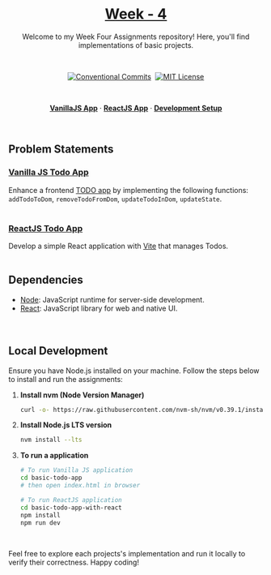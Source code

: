 <a href="./">
  <h1 align="center">Week - 4</h1>
</a>

<p align="center">
  Welcome to my Week Four Assignments repository! Here, you'll find implementations of basic projects.
</p>
<br>

<div align="center">

[![Conventional Commits](https://img.shields.io/badge/Conventional%20Commits-1.0.0-%23FE5196?logo=conventionalcommits&logoColor=white)](https://conventionalcommits.org)&nbsp; [![MIT License](https://img.shields.io/badge/License-MIT-green.svg)](https://choosealicense.com/licenses/mit/)

</div>
<br>

<p align="center">
  <a href="#vanilla-js-todo-app"><strong>VanillaJS App</strong></a> ·
  <a href="#reactjs-todo-app"><strong>ReactJS App</strong></a> ·
  <a href="#local-development"><strong>Development Setup</strong></a>
</p>
<br>

## Problem Statements

### [Vanilla JS Todo App](./basic-todo-app/README.md)

Enhance a frontend [TODO app](./basic-todo-app/index.html) by implementing the following functions: `addTodoToDom`, `removeTodoFromDom`, `updateTodoInDom`, `updateState`.
<br><br>

### [ReactJS Todo App](./basic-todo-app-with-react/README.md)

Develop a simple React application with [Vite](https://vitejs.dev/) that manages Todos.
<br><br>

## Dependencies

- [Node](https://nodejs.org/): JavaScript runtime for server-side development.
- [React](https://react.dev/): JavaScript library for web and native UI.
  <br><br><br>

## Local Development

Ensure you have Node.js installed on your machine. Follow the steps below to install and run the assignments:

1. **Install nvm (Node Version Manager)**

   ```bash
   curl -o- https://raw.githubusercontent.com/nvm-sh/nvm/v0.39.1/install.sh | bash
   ```

2. **Install Node.js LTS version**

   ```bash
   nvm install --lts
   ```

3. **To run a application**

   ```bash
   # To run Vanilla JS application
   cd basic-todo-app
   # then open index.html in browser

   # To run ReactJS application
   cd basic-todo-app-with-react
   npm install
   npm run dev
   ```

   </br>

Feel free to explore each projects's implementation and run it locally to verify their correctness.
Happy coding!
